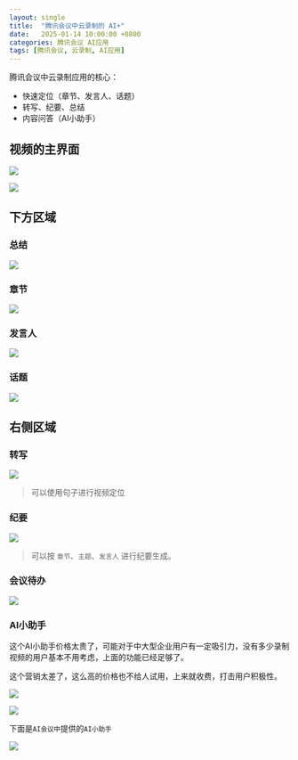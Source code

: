 ```yaml
---
layout: single
title:  "腾讯会议中云录制的 AI+"
date:   2025-01-14 10:00:00 +0800
categories: 腾讯会议 AI应用
tags: [腾讯会议, 云录制, AI应用]
---
```


腾讯会议中云录制应用的核心：
- 快速定位（章节、发言人、话题）
- 转写、纪要、总结
- 内容问答（AI小助手）

## 视频的主界面
![](/images/2025/TencentMeeting/main.png)

![](/images/2025/TencentMeeting/main2.png)


## 下方区域
### 总结

![](/images/2025/TencentMeeting/summary.png)

### 章节

![](/images/2025/TencentMeeting/chapter.png)

### 发言人

![](/images/2025/TencentMeeting/speaker.png)

### 话题

![](/images/2025/TencentMeeting/topic.png)


## 右侧区域
### 转写

![](/images/2025/TencentMeeting/transcript.png)

> 可以使用句子进行视频定位

### 纪要

![](/images/2025/TencentMeeting/minutes.png)

> 可以按 `章节`、`主题`、`发言人` 进行纪要生成。

### 会议待办

![](/images/2025/TencentMeeting/Meeting-To-Do.png)

### AI小助手

这个AI小助手价格太贵了，可能对于中大型企业用户有一定吸引力，没有多少录制视频的用户基本不用考虑，上面的功能已经足够了。

这个营销太差了，这么高的价格也不给人试用，上来就收费，打击用户积极性。

![](/images/2025/TencentMeeting/AI-Assistant.png)

![](/images/2025/TencentMeeting/AI-Assistant-Price.png)


下面是`AI会议中`提供的`AI小助手`

![](/images/2025/TencentMeeting/AI-Assistant-Pro.png)

